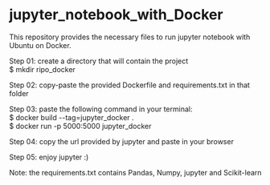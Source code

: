 # jupyter_notebook_with_Docker

This repository provides the necessary files to run jupyter notebook with Ubuntu on Docker.

Step 01: create a directory that will contain the project \
$ mkdir ripo_docker

Step 02: copy-paste the provided Dockerfile and requirements.txt in that folder

Step 03: paste the following command in your terminal: \
$ docker build --tag=jupyter_docker .             
\$ docker run -p  5000:5000 jupyter_docker

Step 04: copy the url provided by jupyter and paste in your browser

Step 05: enjoy jupyter :)

Note: the requirements.txt contains Pandas, Numpy, jupyter and Scikit-learn
